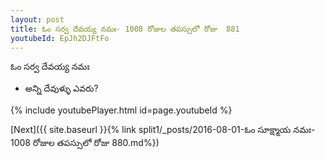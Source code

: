 ```yaml
---
layout: post
title: ఓం సర్వ దేవయ్య నమః- 1008 రోజుల తపస్సులో రోజు  881
youtubeId: EpJh2DJFtFo
---
```

 
 
 ఓం సర్వ దేవయ్య నమః  
 
 -  అన్ని దేవుళ్ళు ఎవరు? 
 
  
 
  
 
 
 
 
 
 


{% include youtubePlayer.html id=page.youtubeId %}
 
[Next]({{ site.baseurl }}{% link  split1/_posts/2016-08-01-ఓం సూక్ష్మాయ నమః- 1008 రోజుల తపస్సులో రోజు  880.md%})
 
